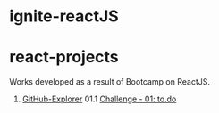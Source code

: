 # ignite-reactJS

# react-projects

Works developed as a result of Bootcamp on ReactJS.


01. [GitHub-Explorer](https://github.com/GJayme/github-explorer-ignite)
01.1 [Challenge - 01: to.do](https://github.com/GJayme/desafio-01-ignite-reactjs)

